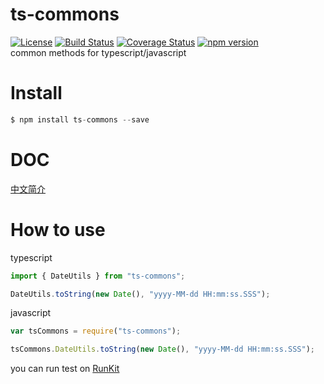 # ts-commons

[![License](http://img.shields.io/:license-MIT-brightgreen.svg)](https://github.com/wz2cool/ts-commons/blob/master/LICENSE)
[![Build Status](https://github.com/wz2cool/ts-commons/actions/workflows/webpack.yml)](https://github.com/wz2cool/ts-commons/actions/workflows/webpack.yml/badge.svg)
[![Coverage Status](https://coveralls.io/repos/github/wz2cool/ts-commons/badge.svg?branch=master)](https://coveralls.io/github/wz2cool/ts-commons?branch=master)
[![npm version](https://badge.fury.io/js/ts-commons.svg)](https://badge.fury.io/js/ts-commons)  
common methods for typescript/javascript

# Install

```js
$ npm install ts-commons --save
```

# DOC
[中文简介](https://wz2cool.github.io/2018/09/11/ts-commons/?from=timeline)

# How to use
typescript
```js
import { DateUtils } from "ts-commons";

DateUtils.toString(new Date(), "yyyy-MM-dd HH:mm:ss.SSS");
```

javascript
```js
var tsCommons = require("ts-commons");

tsCommons.DateUtils.toString(new Date(), "yyyy-MM-dd HH:mm:ss.SSS");
```

you can run test on [RunKit](https://runkit.com/wz2cool/5b952e2dbdc3c3001270457b)